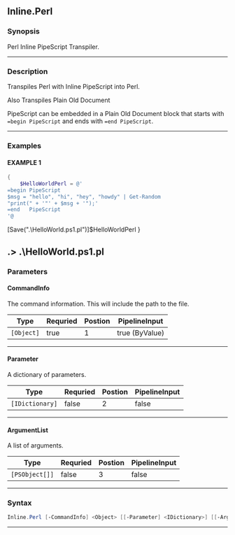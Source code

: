 
Inline.Perl
-----------
### Synopsis
Perl Inline PipeScript Transpiler.

---
### Description

Transpiles Perl with Inline PipeScript into Perl.

Also Transpiles Plain Old Document

PipeScript can be embedded in a Plain Old Document block that starts with ```=begin PipeScript``` and ends with ```=end PipeScript```.

---
### Examples
#### EXAMPLE 1
```PowerShell
{
    $HelloWorldPerl = @'
=begin PipeScript
$msg = "hello", "hi", "hey", "howdy" | Get-Random
"print(" + '"' + $msg + '");'
=end   PipeScript
'@
```
[Save(".\HelloWorld.ps1.pl")]$HelloWorldPerl
}

.> .\HelloWorld.ps1.pl
---
### Parameters
#### **CommandInfo**

The command information.  This will include the path to the file.



|Type          |Requried|Postion|PipelineInput |
|--------------|--------|-------|--------------|
|```[Object]```|true    |1      |true (ByValue)|
---
#### **Parameter**

A dictionary of parameters.



|Type               |Requried|Postion|PipelineInput|
|-------------------|--------|-------|-------------|
|```[IDictionary]```|false   |2      |false        |
---
#### **ArgumentList**

A list of arguments.



|Type              |Requried|Postion|PipelineInput|
|------------------|--------|-------|-------------|
|```[PSObject[]]```|false   |3      |false        |
---
### Syntax
```PowerShell
Inline.Perl [-CommandInfo] <Object> [[-Parameter] <IDictionary>] [[-ArgumentList] <PSObject[]>] [<CommonParameters>]
```
---


